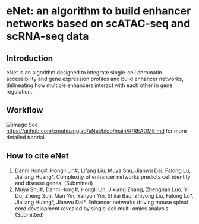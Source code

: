 # eNet: an algorithm to build enhancer networks based on scATAC-seq and scRNA-seq data
## Introduction
eNet is an algorithm designed to integrate single-cell chromatin accessibility and gene expression profiles and build enhancer networks, delineating how multiple enhancers interact with each other in gene regulation. 

## Workflow
![image](https://user-images.githubusercontent.com/95668602/167847847-21b4d8f6-f232-4edc-96e8-c3dd110882ba.png)
See https://github.com/xmuhuanglab/eNet/blob/main/R/README.md for more detailed tutorial.

## How to cite eNet
1. Danni Hong#, Hongli Lin#, Lifang Liu, Muya Shu, Jianwu Dai, Falong Lu, Jialiang Huang*. Complexity of enhancer networks predicts cell identity and disease genes. (Submitted)
2. Muya Shu#, Danni Hong#, Hongli Lin, Jixiang Zhang, Zhengnan Luo, Yi Du, Zheng Sun, Man Yin, Yanyun Yin, Shilai Bao, Zhiyong Liu, Falong Lu*, Jialiang Huang*, Jianwu Dai*. Enhancer networks driving mouse spinal cord development revealed by single-cell multi-omics analysis. (Submitted)
